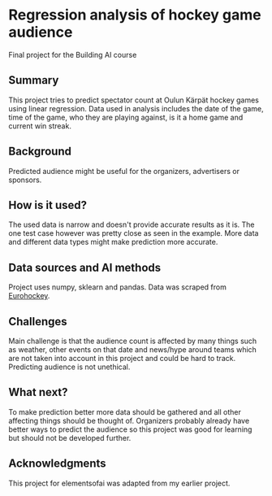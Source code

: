<!-- This is the markdown template for the final project of the Building AI course,

created by Reaktor Innovations and University of Helsinki.

Copy the template, paste it to your GitHub README and edit! -->

# Regression analysis of hockey game audience

Final project for the Building AI course

## Summary

This project tries to predict spectator count at Oulun Kärpät hockey games using linear regression. Data used in analysis includes the date of the game, time of the game, who they are playing against, is it a home game and current win streak.

## Background

Predicted audience might be useful for the organizers, advertisers or sponsors.

## How is it used?

The used data is narrow and doesn't provide accurate results as it is. The one test case however was pretty close as seen in the example. More data and different data types might make prediction more accurate.



## Data sources and AI methods

Project uses numpy, sklearn and pandas.
Data was scraped from [Eurohockey](https://eurohockey.com/).
## Challenges

Main challenge is that the audience count is affected by many things such as weather, other events on that date and news/hype around teams which are not taken into account in this project and could be hard to track.
Predicting audience is not unethical.

## What next?

To make prediction better more data should be gathered and all other affecting things should be thought of. Organizers probably already have better ways to predict the audience so this project was good for learning but should not be developed further.

## Acknowledgments
This project for elementsofai was adapted from my earlier project.

